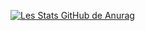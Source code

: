 
[![Les Stats GitHub de Anurag](https://github-readme-stats.vercel.app/api?username=niouf07&show_icons=true&?theme=onedark)](https://github.com/anuraghazra/github-readme-stats)
